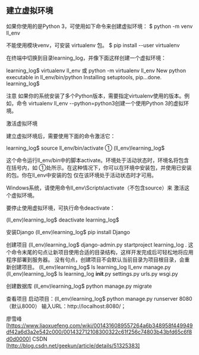 ## 建立虚拟环境
如果你使用的是Python 3，可使用如下命令来创建虚拟环境：
$ python -m venv ll_env

不能使用模块venv，可安装 virtualenv 包。
$ pip install --user virtualenv

在终端中切换到目录learning_log，并像下面这样创建一个虚拟环境：

learning_log$ virtualenv ll_env 	或        python -m virtualenv ll_env
New python executable in ll_env/bin/python
Installing setuptools, pip...done.
learning_log$


注意 如果你的系统安装了多个Python版本，需要指定virtualenv使用的版本。例如，命令 virtualenv ll_env --python=python3创建一个使用Python 3的虚拟环境。

激活虚拟环境

建立虚拟环境后，需要使用下面的命令激活它：

learning_log$ source ll_env/bin/activate
 ①   (ll_env)learning_log$

这个命令运行ll_env/bin中的脚本activate。环境处于活动状态时，环境名将包含在括号内，如 ①处所示。在这种情况下，你可以在环境中安装包，并使用已安装的包。你在ll_env中安装的包 仅在该环境处于活动状态时才可用。

Windows系统，请使用命令ll_env\Scripts\activate（不包含source）来 激活这个虚拟环境。

要停止使用虚拟环境，可执行命令deactivate：

(ll_env)learning_log$ deactivate
learning_log$

安装Django
(ll_env)learning_log$ pip install Django

创建项目
(ll_env)learning_log$ django-admin.py startproject learning_log .
这个命令末尾的句点让新项目使用合适的目录结构，这样开发完成后可轻松地将应用程序部署到服务器。 没有句点，创建项目不会默认当前目录为项目根目录，会重新创建项目。
(ll_env)learning_log$ ls
learning_log 			ll_env 		manage.py
(ll_env)learning_log$ ls learning_log
__init__.py  settings.py  urls.py  wsgi.py

创建数据库
(ll_env)learning_log$ python manage.py migrate


查看项目
启动项目：(ll_env)learning_log$ python manage.py runserver 8080（默认8000）
输入URL：http://localhost:8080/；


廖雪峰　[https://www.liaoxuefeng.com/wiki/0014316089557264a6b348958f449949df42a6d3a2e542c000/001432712108300322c61f256c74803b43bfd65c6f8d0d0000]
CSDN　　　[http://blog.csdn.net/geekun/article/details/51325383]
